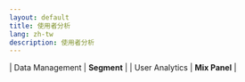 ```yaml
---
layout: default
title: 使用者分析
lang: zh-tw
description: 使用者分析
---
```




| Data Management | **Segment** |
| User Analytics | **Mix Panel** |

